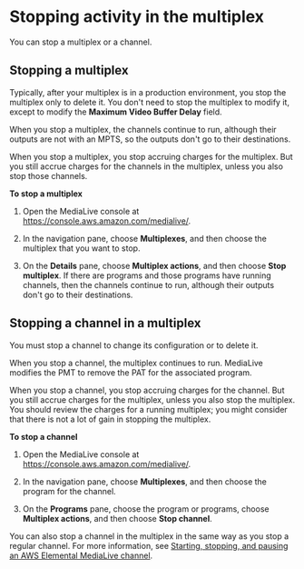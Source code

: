 # Stopping activity in the multiplex<a name="stop-multiplex.title"></a>

You can stop a multiplex or a channel\. 

## Stopping a multiplex<a name="multiplex-stop"></a>

Typically, after your multiplex is in a production environment, you stop the multiplex only to delete it\. You don't need to stop the multiplex to modify it, except to modify the **Maximum Video Buffer Delay** field\. 

When you stop a multiplex, the channels continue to run, although their outputs are not with an MPTS, so the outputs don't go to their destinations\. 

When you stop a multiplex, you stop accruing charges for the multiplex\. But you still accrue charges for the channels in the multiplex, unless you also stop those channels\. 

**To stop a multiplex**

1. Open the MediaLive console at [https://console\.aws\.amazon\.com/medialive/](https://console.aws.amazon.com/medialive/)\.

1. In the navigation pane, choose **Multiplexes**, and then choose the multiplex that you want to stop\.

1. On the **Details** pane, choose **Multiplex actions**, and then choose **Stop multiplex**\. If there are programs and those programs have running channels, then the channels continue to run, although their outputs don't go to their destinations\. 

## Stopping a channel in a multiplex<a name="multiplex-channel-stopping"></a>

You must stop a channel to change its configuration or to delete it\. 

When you stop a channel, the multiplex continues to run\. MediaLive modifies the PMT to remove the PAT for the associated program\. 

When you stop a channel, you stop accruing charges for the channel\. But you still accrue charges for the multiplex, unless you also stop the multiplex\. You should review the charges for a running multiplex; you might consider that there is not a lot of gain in stopping the multiplex\. 

**To stop a channel**

1. Open the MediaLive console at [https://console\.aws\.amazon\.com/medialive/](https://console.aws.amazon.com/medialive/)\.

1. In the navigation pane, choose **Multiplexes**, and then choose the program for the channel\. 

1. On the **Programs** pane, choose the program or programs, choose **Multiplex actions**, and then choose **Stop channel**\. 

You can also stop a channel in the multiplex in the same way as you stop a regular channel\. For more information, see [Starting, stopping, and pausing an AWS Elemental MediaLive channel](starting-stopping-deleting-a-channel.md)\.